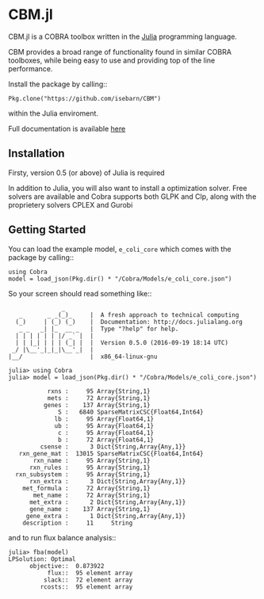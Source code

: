 # CBM.jl

CBM.jl is a COBRA toolbox written in the [Julia](http://julialang.org/downloads/) programming language.

CBM provides a broad range of functionality found in similar COBRA toolboxes, while being easy to use and providing top of the line performance.

Install the package by calling:: 

	Pkg.clone("https://github.com/isebarn/CBM")

within the Julia enviroment.

Full documentation is available [here](http://cbm.readthedocs.io/en/latest/index.html)

## Installation
Firsty, version 0.5 (or above) of Julia is required

In addition to Julia, you will also want to install a optimization solver. Free solvers are available and Cobra supports both GLPK and Clp, along with the proprietery solvers CPLEX and Gurobi

## Getting Started


You can load the example model, ``e_coli_core`` which comes with the package by calling::

	using Cobra
	model = load_json(Pkg.dir() * "/Cobra/Models/e_coli_core.json")

So your screen should read something like::

	               _
	   _       _ _(_)_     |  A fresh approach to technical computing
	  (_)     | (_) (_)    |  Documentation: http://docs.julialang.org
	   _ _   _| |_  __ _   |  Type "?help" for help.
	  | | | | | | |/ _` |  |
	  | | |_| | | | (_| |  |  Version 0.5.0 (2016-09-19 18:14 UTC)
	 _/ |\__'_|_|_|\__'_|  |  
	|__/                   |  x86_64-linux-gnu

	julia> using Cobra
	julia> model = load_json(Pkg.dir() * "/Cobra/Models/e_coli_core.json")

	           rxns :     95 Array{String,1}
	           mets :     72 Array{String,1}
	          genes :    137 Array{String,1}
	              S :   6840 SparseMatrixCSC{Float64,Int64}
	             lb :     95 Array{Float64,1}
	             ub :     95 Array{Float64,1}
	              c :     95 Array{Float64,1}
	              b :     72 Array{Float64,1}
	         csense :      3 Dict{String,Array{Any,1}}
	   rxn_gene_mat :  13015 SparseMatrixCSC{Float64,Int64}
	       rxn_name :     95 Array{String,1}
	      rxn_rules :     95 Array{String,1}
	  rxn_subsystem :     95 Array{String,1}
	      rxn_extra :      3 Dict{String,Array{Any,1}}
	    met_formula :     72 Array{String,1}
	       met_name :     72 Array{String,1}
	      met_extra :      2 Dict{String,Array{Any,1}}
	      gene_name :    137 Array{String,1}
	     gene_extra :      1 Dict{String,Array{Any,1}}
	    description :     11     String

and to run flux balance analysis::

	julia> fba(model)
	LPSolution: Optimal
	      objective::  0.873922
	           flux::  95 element array
	          slack::  72 element array
	         rcosts::  95 element array


